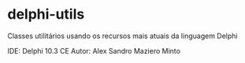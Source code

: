 # delphi-utils
Classes utilitários usando os recursos mais atuais da linguagem Delphi

IDE: Delphi 10.3 CE
Autor: Alex Sandro Maziero Minto
